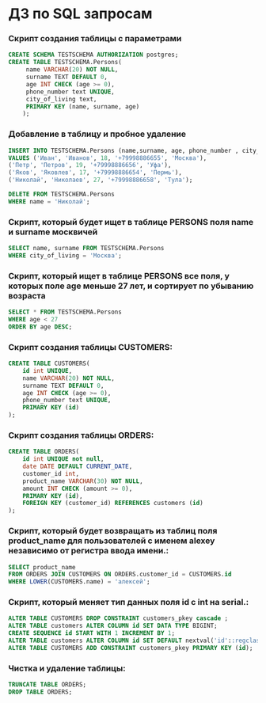 
# ДЗ по SQL запросам

### Cкрипт создания таблицы с параметрами
```sql
CREATE SCHEMA TESTSCHEMA AUTHORIZATION postgres;
CREATE TABLE TESTSCHEMA.Persons(
     name VARCHAR(20) NOT NULL,
     surname TEXT DEFAULT 0,
     age INT CHECK (age >= 0),
     phone_number text UNIQUE,
     city_of_living text,
     PRIMARY KEY (name, surname, age)
    );
```
### Добавление в таблицу и пробное удаление 
```sql
INSERT INTO TESTSCHEMA.Persons (name,surname, age, phone_number , city_of_living)
VALUES ('Иван', 'Иванов', 18, '+79998886655', 'Москва'),
('Петр', 'Петров', 19, '+79998886656', 'Уфа'),
('Яков', 'Яковлев', 17, '+79998886654', 'Пермь'),
('Николай', 'Николаев', 27, '+79998886658', 'Тула');
```

```sql
DELETE FROM TESTSCHEMA.Persons
WHERE name = 'Николай';
```
### Cкрипт, который будет ищет в таблице PERSONS поля name и surname москвичей
```sql
SELECT name, surname FROM TESTSCHEMA.Persons
WHERE city_of_living = 'Москва';
```
### Скрипт, который ищет в таблице PERSONS все поля, у которых поле age меньше 27 лет, и сортирует по убыванию возраста
```sql
SELECT * FROM TESTSCHEMA.Persons
WHERE age < 27
ORDER BY age DESC;
```
### Скрипт создания таблицы CUSTOMERS:
```sql
CREATE TABLE CUSTOMERS(
    id int UNIQUE,
    name VARCHAR(20) NOT NULL,
    surname TEXT DEFAULT 0,
    age INT CHECK (age >= 0),
    phone_number text UNIQUE,
    PRIMARY KEY (id)
);
```
### Скрипт создания таблицы ORDERS:
```sql
CREATE TABLE ORDERS(
    id int UNIQUE not null,
    date DATE DEFAULT CURRENT_DATE,
    customer_id int,
    product_name VARCHAR(30) NOT NULL,
    amount INT CHECK (amount >= 0),
    PRIMARY KEY (id),
    FOREIGN KEY (customer_id) REFERENCES customers (id)
);
```
###  Скрипт, который будет возвращать из таблиц поля product_name для пользователей с именем alexey независимо от регистра ввода имени.:
```sql
SELECT product_name
FROM ORDERS JOIN CUSTOMERS ON ORDERS.customer_id = CUSTOMERS.id
WHERE LOWER(CUSTOMERS.name) = 'алексей';
```
###  Скрипт, который меняет тип данных поля id c int на serial.:
```sql
ALTER TABLE CUSTOMERS DROP CONSTRAINT customers_pkey cascade ;
ALTER TABLE customers ALTER COLUMN id SET DATA TYPE BIGINT;
CREATE SEQUENCE id START WITH 1 INCREMENT BY 1;
ALTER TABLE customers ALTER COLUMN id SET DEFAULT nextval('id'::regclass);
ALTER TABLE CUSTOMERS ADD CONSTRAINT customers_pkey PRIMARY KEY (id);
```
###  Чистка и удаление таблицы:
```sql
TRUNCATE TABLE ORDERS;
DROP TABLE ORDERS;
```
